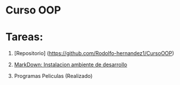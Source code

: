 # Curso OOP

# Tareas:

1) [Repositorio] (https://github.com/Rodolfo-hernandez1/CursoOOP)
     
 2) [MarkDown: Instalacion ambiente de desarrollo](https://github.com/Rodolfo-hernandez1/CursoOOP/blob/master/SetUp/README.md)

3) Programas Peliculas
     (Realizado)
